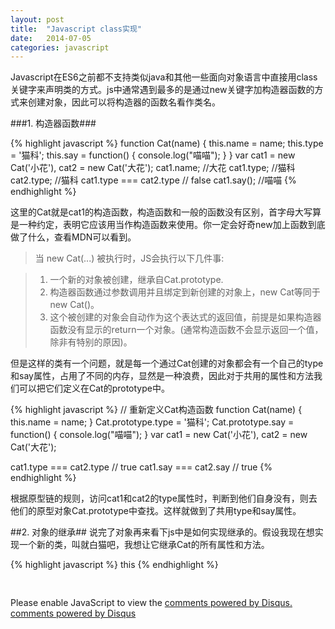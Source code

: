 ```yaml
---
layout: post
title:  "Javascript class实现"
date:   2014-07-05
categories: javascript
---
```


Javascript在ES6之前都不支持类似java和其他一些面向对象语言中直接用class关键字来声明类的方式。js中通常遇到最多的是通过new关键字加构造器函数的方式来创建对象，因此可以将构造器的函数名看作类名。

###1. 构造器函数###

{% highlight javascript %}
function Cat(name) {
    this.name = name;
    this.type = '猫科';
    this.say = function() {
        console.log("喵喵");
    }
}
var cat1 = new Cat('小花'),
    cat2 = new Cat('大花');
cat1.name;  //大花
cat1.type;  //猫科
cat2.type;  //猫科
cat1.type === cat2.type // false
cat1.say(); //喵喵
{% endhighlight %}

这里的Cat就是cat1的构造函数，构造函数和一般的函数没有区别，首字母大写算是一种约定，表明它应该用当作构造函数来使用。你一定会好奇new加上函数到底做了什么，查看MDN可以看到。

>当 new Cat(...) 被执行时，JS会执行以下几件事:

>1. 一个新的对象被创建，继承自Cat.prototype.
>2. 构造器函数通过参数调用并且绑定到新创建的对象上，new Cat等同于new Cat()。
>3. 这个被创建的对象会自动作为这个表达式的返回值，前提是如果构造器函数没有显示的return一个对象。(通常构造函数不会显示返回一个值，除非有特别的原因)。

但是这样的类有一个问题，就是每一个通过Cat创建的对象都会有一个自己的type和say属性，占用了不同的内存，显然是一种浪费，因此对于共用的属性和方法我们可以把它们定义在Cat的prototype中。

{% highlight javascript %}
// 重新定义Cat构造函数
function Cat(name) {
    this.name = name;
}
Cat.prototype.type = '猫科';
Cat.prototype.say = function() {
    console.log("喵喵");
}
var cat1 = new Cat('小花'),
    cat2 = new Cat('大花');

cat1.type === cat2.type // true
cat1.say  === cat2.say  // true
{% endhighlight %}

根据原型链的规则，访问cat1和cat2的type属性时，判断到他们自身没有，则去他们的原型对象Cat.prototype中查找。这样就做到了共用type和say属性。

##2. 对象的继承##
说完了对象再来看下js中是如何实现继承的。假设我现在想实现一个新的类，叫就白猫吧，我想让它继承Cat的所有属性和方法。

{% highlight javascript %}
this
{% endhighlight %}


<div style="height: 30px"></div>

<div id="disqus_thread"></div>
<script type="text/javascript">
    /* * * CONFIGURATION VARIABLES: EDIT BEFORE PASTING INTO YOUR WEBPAGE * * */
    var disqus_shortname = 'murphy58'; // required: replace example with your forum shortname

    /* * * DON'T EDIT BELOW THIS LINE * * */
    (function() {
        var dsq = document.createElement('script'); dsq.type = 'text/javascript'; dsq.async = true;
        dsq.src = '//' + disqus_shortname + '.disqus.com/embed.js';
        (document.getElementsByTagName('head')[0] || document.getElementsByTagName('body')[0]).appendChild(dsq);
    })();
</script>
<noscript>Please enable JavaScript to view the <a href="http://disqus.com/?ref_noscript">comments powered by Disqus.</a></noscript>
<a href="http://disqus.com" class="dsq-brlink">comments powered by <span class="logo-disqus">Disqus</span></a>

